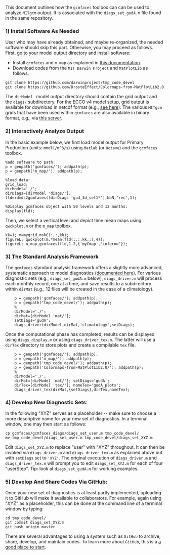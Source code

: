 This document outlines how the `gcmfaces` toolbox can can be used to analyze `MITgcm` output. It is associated with the `diags_set_gudA.m` file found in the same repository.

### 1) Install Software As Needed

User who may have already obtained, and maybe re-organized, the needed software should skip this part. Otherwise, you may proceed as follows. First, go to your model output directory and install software:  

- Install `gcmfaces` and `m_map` as explained in [this documentation](http://gcmfaces.readthedocs.io/en/latest/prep_install.html#install-software/).
- Download codes from the `MIT Darwin Project` and `MatPlotLib` as follows.

```
git clone https://github.com/darwinproject/tmp_code_devel
git clone https://github.com/DrosteEffect/Colormaps-from-MatPlotLib2.0
```

The `dirModel ` model output directory should contain the grid output and the `diags/` subdirectory. For the ECCO v4 model setup, grid output is available for download in netcdf format (e.g., [see here](http://gcmfaces.readthedocs.io/en/latest/prep_install.html)). The various `MITgcm` grids that have been used within `gcmfaces` are also available in binary format, e.g., via [this server](http://mit.ecco-group.org/opendap/ecco_for_las/version_4/grids/grids_output/).

### 2) Interactively Analyze Output

In the basic example below, we first load model output for Primary Production (units: `mmolC/m^3/s`) using `Matlab` (or `Octave`) and the `gcmfaces` toolbox. 

```
%add software to path:
p = genpath('gcmfaces/'); addpath(p);
p = genpath('m_map/'); addpath(p);

%load data:
grid_load;
dirModel='./';
dirDiags=[dirModel 'diags/'];
fld=rdmds2gcmfaces([dirDiags 'gud_3d_set1*'],NaN,'rec',1);

%Display gcmfaces object with 50 levels and 12 months:
display(fld);

```

Then, we select a vertical level and depict time mean maps using `qwckplot.m` or the `m_map` toolbox.

```
kk=1; m=mygrid.mskC(:,:,kk); 
figureL; qwckplot(m.*mean(fld(:,:,kk,:),4));
figureL; m_map_gcmfaces(fld,1.2,{'myCmap','inferno'}); 

```

### 3) The Standard Analysis Framework

The `gcmfaces` standard analysis framework offers a slightly more advanced, systematic approach to model diagnostics ([documented here](http://gcmfaces.readthedocs.io/en/latest/)). For various diagnostic sets (e.g., `diags_set_gudA.m` below), `diags_driver.m` will process each monthly record, one at a time, and save results to a subdirectory within `dirMat` (e.g., 12 files will be created in the case of a climatology).


```
    p = genpath('gcmfaces/'); addpath(p);
    p = genpath('tmp_code_devel/'); addpath(p);
    %
    dirModel='./';
    dirMat=[dirModel 'mat/'];
    setDiags='gudA';
    diags_driver(dirModel,dirMat,'climatology',setDiags);
```

Once the computational phase has completed, results can be displayed using `diags_display.m` or using `diags_driver_tex.m`. The latter will use a `dirTex` directory to store plots and create a compilable `tex` file.


```
    p = genpath('gcmfaces/'); addpath(p);
    p = genpath('m_map/'); addpath(p);
    p = genpath('tmp_code_devel/'); addpath(p);
    p = genpath('Colormaps-from-MatPlotLib2.0/'); addpath(p);
    %
    dirModel='./';
    dirMat=[dirModel 'mat/']; setDiags='gudA';
    dirTex=[dirModel 'tex/']; nameTex='gudA_plots';
    diags_driver_tex(dirMat,{setDiags},dirTex,nameTex);
```

### 4) Develop New Diagnostic Sets:

In the following "XYZ" serves as a placeholder -- make sure to choose a more descriptive name for your new set of diagnostics. In a terminal window, one may then start as follows:

```
cp gcmfaces/gcmfaces_diags/diags_set_user.m tmp_code_devel/
mv tmp_code_devel/diags_set_user.m tmp_code_devel/diags_set_XYZ.m
```

Edit `diags_set_XYZ.m` to replace "user" with "XYZ" throughout. It can then be invoked via `diags_driver.m` and `diags_driver_tex.m` as explained above but with `setDiags` set to `'XYZ'`. The original exectution of `diags_driver.m` and `diags_driver_tex.m` will prompt you to edit `diags_set_XYZ.m` for each of four "userStep". Tip: look at `diags_set_gudA.m` for working examples. 

### 5) Develop And Share Codes Via GitHub:

Once your new set of diagnostics is at least partly implemented, uploading it to GitHub will make it available to collaborators. For example, again using "XYZ" as a placeholder, this can be done at the command line of a terminal window by typing:

```
cd tmp_code_devel/
git commit diags_set_XYZ.m
git push origin master
```

There are several advantages to using a system such as `GitHub` to archive, share, develop, and maintain codes. To learn more about `GitHub`, this is a [a good place to start](https://guides.github.com/activities/hello-world/). 
